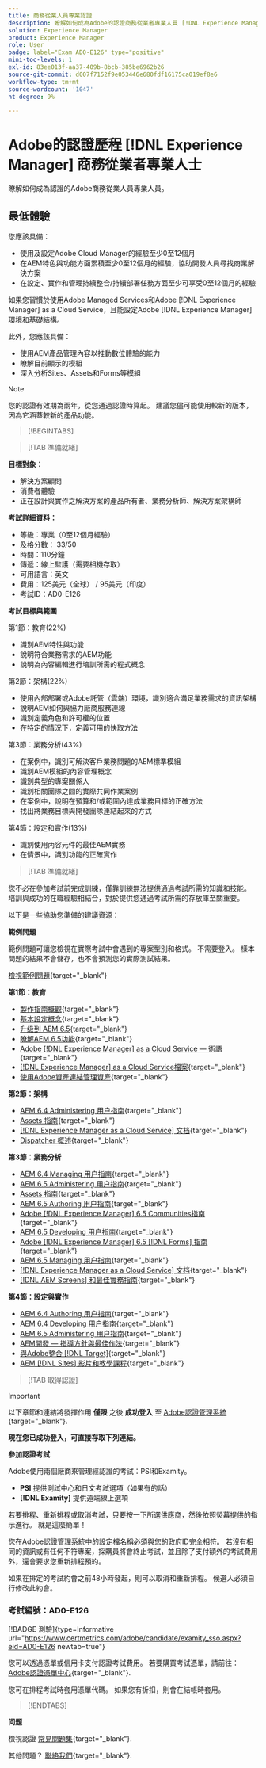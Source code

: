 ```yaml
---
title: 商務從業人員專業認證
description: 瞭解如何成為Adobe的認證商務從業者專業人員 [!DNL Experience Manager].
solution: Experience Manager
product: Experience Manager
role: User
badge: label="Exam AD0-E126" type="positive"
mini-toc-levels: 1
exl-id: 83ee013f-aa37-409b-8bcb-385be6962b26
source-git-commit: d007f7152f9e053446e680fdf16175ca019ef8e6
workflow-type: tm+mt
source-wordcount: '1047'
ht-degree: 9%

---
```


# Adobe的認證歷程 [!DNL Experience Manager] 商務從業者專業人士

瞭解如何成為認證的Adobe商務從業人員專業人員。

## 最低體驗

您應該具備：

* 使用及設定Adobe Cloud Manager的經驗至少0至12個月
* 在AEM特色與功能方面累積至少0至12個月的經驗，協助開發人員尋找商業解決方案
* 在設定、實作和管理持續整合/持續部署任務方面至少可享受0至12個月的經驗

如果您習慣於使用Adobe Managed Services和Adobe [!DNL Experience Manager] as a Cloud Service，且能設定Adobe [!DNL Experience Manager] 環境和基礎結構。

此外，您應該具備：

* 使用AEM產品管理內容以推動數位體驗的能力
* 瞭解目前顯示的模組
* 深入分析Sites、Assets和Forms等模組

>[!NOTE]
>
>您的認證有效期為兩年，從您通過認證時算起。 建議您儘可能使用較新的版本，因為它涵蓋較新的產品功能。

>[!BEGINTABS]

>[!TAB 準備就緒]

**目標對象：**

* 解決方案顧問
* 消費者體驗
* 正在設計與實作之解決方案的產品所有者、業務分析師、解決方案架構師

**考試詳細資料：**

* 等級：專業（0至12個月經驗）
* 及格分數： 33/50
* 時間：110分鐘
* 傳遞：線上監護（需要相機存取）
* 可用語言：英文
* 費用：125美元（全球） / 95美元（印度）
* 考試ID：AD0-E126

**考試目標與範圍**

第1節：教育(22%)

* 識別AEM特性與功能
* 說明符合業務需求的AEM功能
* 說明為內容編輯進行培訓所需的程式概念

第2節：架構(22%)

* 使用內部部署或Adobe託管（雲端）環境，識別適合滿足業務需求的資訊架構
* 說明AEM如何與協力廠商服務連線
* 識別定義角色和許可權的位置
* 在特定的情況下，定義可用的快取方法

第3節：業務分析(43%)

* 在案例中，識別可解決客戶業務問題的AEM標準模組
* 識別AEM模組的內容管理概念
* 識別典型的專案關係人
* 識別相關團隊之間的實際共同作業案例
* 在案例中，說明在預算和/或範圍內達成業務目標的正確方法
* 找出將業務目標與開發團隊連結起來的方式

第4節：設定和實作(13%)

* 識別使用內容元件的最佳AEM實務
* 在情景中，識別功能的正確實作

>[!TAB 準備就緒]

您不必在參加考試前完成訓練，僅靠訓練無法提供通過考試所需的知識和技能。 培訓與成功的在職經驗相結合，對於提供您通過考試所需的存放庫至關重要。

以下是一些協助您準備的建議資源：

**範例問題**

範例問題可讓您檢視在實際考試中會遇到的專案型別和格式。 不需要登入。 樣本問題的結果不會儲存，也不會預測您的實際測試結果。

[檢視範例問題](https://scorpion.caveon.com/launchpad/ad0-e126-adobe-experience-manager-business-practitioner-professional-copy-ddww4w){target="_blank"}

**第1節：教育**

* [製作指南概觀](https://experienceleague.adobe.com/docs/experience-manager-65/authoring/home.html?lang=en){target="_blank"}
* [基本設定概念](https://experienceleague.adobe.com/docs/experience-manager-65/deploying/configuring/configuring.html?lang=en){target="_blank"}
* [升级到 AEM 6.5](https://experienceleague.adobe.com/docs/experience-manager-65/deploying/upgrading/upgrade.html?lang=en){target="_blank"}
* [瞭解AEM 6.5功能](https://experienceleague.adobe.com/docs/experience-manager-65/user-guide/troubleshooting/learn.html?lang=en){target="_blank"}
* [Adobe [!DNL Experience Manager] as a Cloud Service — 術語](https://experienceleague.adobe.com/docs/experience-manager-cloud-service/overview/terminology.html?lang=en){target="_blank"}
* [[!DNL Experience Manager] as a Cloud Service檔案](https://experienceleague.adobe.com/docs/experience-manager-cloud-service/content/home.html?lang=zh-Hans){target="_blank"}
* [使用Adobe資產連結管理資產](https://helpx.adobe.com/cn/enterprise/using/manage-assets-using-adobe-asset-link.html){target="_blank"}

**第2節：架構**

* [AEM 6.4 Administering 用户指南](https://experienceleague.adobe.com/docs/experience-manager-64/administering/home.html?lang=en){target="_blank"}
* [Assets 指南](https://experienceleague.adobe.com/docs/experience-manager-64/assets/home.html?lang=en){target="_blank"}
* [[!DNL Experience Manager as a Cloud Service] 文档](https://experienceleague.adobe.com/docs/experience-manager-cloud-service/content/home.html?lang=zh-Hans){target="_blank"}
* [Dispatcher 概述](https://experienceleague.adobe.com/docs/experience-manager-dispatcher/using/dispatcher.html?lang=en){target="_blank"}

**第3節：業務分析**

* [AEM 6.4 Managing 用户指南](https://experienceleague.adobe.com/docs/experience-manager-64/managing/home.html?lang=en){target="_blank"}
* [AEM 6.5 Administering 用户指南](https://experienceleague.adobe.com/docs/experience-manager-65/administering/home.html?lang=en){target="_blank"}
* [Assets 指南](https://experienceleague.adobe.com/docs/experience-manager-64/assets/home.html?lang=en){target="_blank"}
* [AEM 6.5 Authoring 用户指南](https://experienceleague.adobe.com/docs/experience-manager-65/authoring/home.html?lang=en){target="_blank"}
* [Adobe [!DNL Experience Manager] 6.5 Communities指南](https://experienceleague.adobe.com/docs/experience-manager-65/communities/home.html?lang=en){target="_blank"}
* [AEM 6.5 Developing 用户指南](https://experienceleague.adobe.com/docs/experience-manager-65/developing/home.html?lang=en){target="_blank"}
* [Adobe [!DNL Experience Manager] 6.5 [!DNL Forms] 指南](https://experienceleague.adobe.com/docs/experience-manager-65/forms/home.html?lang=en){target="_blank"}
* [AEM 6.5 Managing 用户指南](https://experienceleague.adobe.com/docs/experience-manager-65/managing/home.html?lang=en){target="_blank"}
* [[!DNL Experience Manager as a Cloud Service] 文档](https://experienceleague.adobe.com/docs/experience-manager-cloud-service/content/home.html?lang=zh-Hans){target="_blank"}
* [[!DNL AEM Screens] 和最佳實務指南](https://experienceleague.adobe.com/docs/experience-manager-screens/using/about-guide.html?lang=en){target="_blank"}

**第4節：設定與實作**

* [AEM 6.4 Authoring 用户指南](https://experienceleague.adobe.com/docs/experience-manager-64/authoring/home.html?lang=en){target="_blank"}
* [AEM 6.4 Developing 用户指南](https://experienceleague.adobe.com/docs/experience-manager-64/developing/home.html?lang=en){target="_blank"}
* [AEM 6.5 Administering 用户指南](https://experienceleague.adobe.com/docs/experience-manager-65/administering/home.html?lang=en){target="_blank"}
* [AEM開發 — 指導方針與最佳作法](https://experienceleague.adobe.com/docs/experience-manager-65/developing/introduction/dev-guidelines-bestpractices.html?lang=en){target="_blank"}
* [與Adobe整合 [!DNL Target]](https://experienceleague.adobe.com/docs/experience-manager-cloud-service/sites/integrations/integrating-adobe-target.html?lang=en){target="_blank"}
* [AEM [!DNL Sites] 影片和教學課程](https://experienceleague.adobe.com/docs/experience-manager-learn/sites/overview.html?lang=en){target="_blank"}

>[!TAB 取得認證]

>[!IMPORTANT]
>
>以下章節和連結將發揮作用 **僅限**  之後 **成功登入** 至 [Adobe認證管理系統](http://www.certmetrics.com/adobe){target="_blank"}.

**現在您已成功登入，可直接存取下列連結。**

**參加認證考試**

Adobe使用兩個廠商來管理經認證的考試：PSI和Examity。

* **PSI** 提供測試中心和日文考試選項（如果有的話）
* **[!DNL Examity]** 提供遠端線上選項

若要排程、重新排程或取消考試，只要按一下所選供應商，然後依照熒幕提供的指示進行。 就是這麼簡單！

您在Adobe認證管理系統中的設定檔名稱必須與您的政府ID完全相符。 若沒有相同的資訊或有任何不符專案，採購員將會終止考試，並且除了支付額外的考試費用外，還會要求您重新排程預約。

如果在排定的考試約會之前48小時發起，則可以取消和重新排程。 候選人必須自行修改此約會。

### 考試編號：AD0-E126

[!BADGE 測驗]{type=Informative url="https://www.certmetrics.com/adobe/candidate/examity_sso.aspx?eid=AD0-E126 newtab=true"}

您可以透過憑單或信用卡支付認證考試費用。 若要購買考試憑單，請前往： [Adobe認證憑單中心](https://market.xvoucher.com/adobe/global){target="_blank"}.

您可在排程考試時套用憑單代碼。 如果您有折扣，則會在結帳時套用。

>[!ENDTABS]

**问题**

檢視認證 [常見問題集](https://experienceleague.adobe.com/docs/certification/certification/faq.html?lang=en){target="_blank"}.

其他問題？ [聯絡我們](mailto:certif@adobe.com){target="_blank"}.
